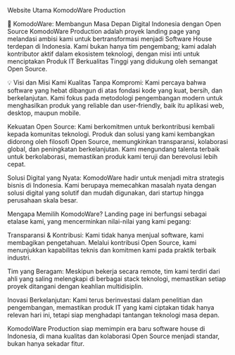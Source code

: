 Website Utama KomodoWare Production

🚀 KomodoWare: Membangun Masa Depan Digital Indonesia dengan Open Source
KomodoWare Production adalah proyek landing page yang melandasi ambisi kami untuk bertransformasi menjadi Software House terdepan di Indonesia. Kami bukan hanya tim pengembang; kami adalah kontributor aktif dalam ekosistem teknologi, dengan misi inti untuk menciptakan Produk IT Berkualitas Tinggi yang didukung oleh semangat Open Source.

💡 Visi dan Misi Kami
Kualitas Tanpa Kompromi: Kami percaya bahwa software yang hebat dibangun di atas fondasi kode yang kuat, bersih, dan berkelanjutan. Kami fokus pada metodologi pengembangan modern untuk menghasilkan produk yang reliable dan user-friendly, baik itu aplikasi web, desktop, maupun mobile.

Kekuatan Open Source: Kami berkomitmen untuk berkontribusi kembali kepada komunitas teknologi. Produk dan solusi yang kami kembangkan didorong oleh filosofi Open Source, memungkinkan transparansi, kolaborasi global, dan peningkatan berkelanjutan. Kami mengundang talenta terbaik untuk berkolaborasi, memastikan produk kami teruji dan berevolusi lebih cepat.

Solusi Digital yang Nyata: KomodoWare hadir untuk menjadi mitra strategis bisnis di Indonesia. Kami berupaya memecahkan masalah nyata dengan solusi digital yang solutif dan mudah digunakan, dari startup hingga perusahaan skala besar.

Mengapa Memilih KomodoWare?
Landing page ini berfungsi sebagai etalase kami, yang mencerminkan nilai-nilai yang kami pegang:

Transparansi & Kontribusi: Kami tidak hanya menjual software, kami membagikan pengetahuan. Melalui kontribusi Open Source, kami menunjukkan kapabilitas teknis dan komitmen kami pada praktik terbaik industri.

Tim yang Beragam: Meskipun bekerja secara remote, tim kami terdiri dari ahli yang saling melengkapi di berbagai stack teknologi, memastikan setiap proyek ditangani dengan keahlian multidisiplin.

Inovasi Berkelanjutan: Kami terus berinvestasi dalam penelitian dan pengembangan, memastikan produk IT yang kami ciptakan tidak hanya relevan hari ini, tetapi siap menghadapi tantangan teknologi masa depan.

KomodoWare Production siap memimpin era baru software house di Indonesia, di mana kualitas dan kolaborasi Open Source menjadi standar, bukan hanya sekadar fitur.